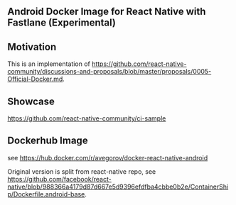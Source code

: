 ## Android Docker Image for React Native with Fastlane (Experimental)

## Motivation
This is an implementation of https://github.com/react-native-community/discussions-and-proposals/blob/master/proposals/0005-Official-Docker.md.

## Showcase
https://github.com/react-native-community/ci-sample

## Dockerhub Image
see https://hub.docker.com/r/avegorov/docker-react-native-android

Original version is split from react-native repo, see https://github.com/facebook/react-native/blob/988366a4179d87d667e5d9396efdfba4cbbe0b2e/ContainerShip/Dockerfile.android-base.
